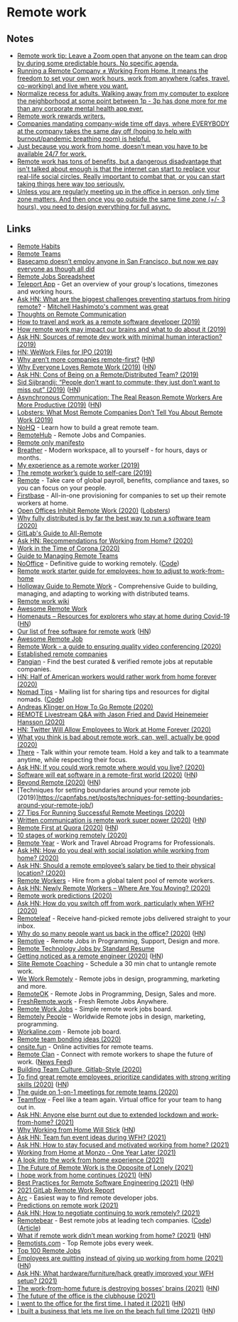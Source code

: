 # Remote work

## Notes

- [Remote work tip: Leave a Zoom open that anyone on the team can drop by during some predictable hours. No specific agenda.](https://twitter.com/dksf/status/1308799667153432576)
- [Running a Remote Company ≠ Working From Home. It means the freedom to set your own work hours, work from anywhere (cafes, travel, co-working) and live where you want.](https://twitter.com/awilkinson/status/1317911134704340992)
- [Normalize recess for adults. Walking away from my computer to explore the neighborhood at some point between 1p - 3p has done more for me than any corporate mental health app ever.](https://twitter.com/emhaasch/status/1369408335313780743)
- [Remote work rewards writers.](https://twitter.com/shl/status/1381603968489381896)
- [Companies mandating company-wide time off days, where EVERYBODY at the company takes the same day off (hoping to help with burnout/pandemic breathing room) is helpful.](https://twitter.com/lara_hogan/status/1382087784974798849)
- [Just because you work from home, doesn’t mean you have to be available 24/7 for work.](https://twitter.com/catalinmpit/status/1388809429806686213)
- [Remote work has tons of benefits, but a dangerous disadvantage that isn't talked about enough is that the internet can start to replace your real-life social circles. Really important to combat that, or you can start taking things here way too seriously.](https://twitter.com/adamwathan/status/1395835514473877508)
- [Unless you are regularly meeting up in the office in person, only time zone matters. And then once you go outside the same time zone (+/- 3 hours), you need to design everything for full async.](https://twitter.com/balajis/status/1421855752688336903)

## Links

- [Remote Habits](http://remotehabits.com/)
- [Remote Teams](https://medium.com/@beccadownes/remote-teams-45038339ac68)
- [Basecamp doesn’t employ anyone in San Francisco, but now we pay everyone as though all did](https://m.signalvnoise.com/basecamp-doesnt-employ-anyone-in-san-francisco-but-now-we-pay-everyone-as-though-all-did-3ee87013cfc2)
- [Remote Jobs Spreadsheet](https://docs.google.com/spreadsheets/d/1JfNAbUX_lN9K3MCNHO15GJtJ5qpk7H9Cl3xTBwv2FR8/edit#gid=366809548)
- [Teleport App](https://sundial.teleport.org/) - Get an overview of your group's locations, timezones and working hours.
- [Ask HN: What are the biggest challenges preventing startups from hiring remote?](https://news.ycombinator.com/item?id=17021655) - [Mitchell Hashimoto's comment was great](https://news.ycombinator.com/item?id=17022563)
- [Thoughts on Remote Communication](https://blog.danlew.net/2018/07/19/hear-me-talkin-to-ya-thoughts-on-remote-communication/)
- [How to travel and work as a remote software developer (2019)](https://www.youtube.com/watch?v=Mt16aoEzSsU)
- [How remote work may impact our brains and what to do about it (2019)](https://leowid.com/remote-work-loneliness-brain-damage/)
- [Ask HN: Sources of remote dev work with minimal human interaction? (2019)](https://news.ycombinator.com/item?id=19767428)
- [HN: WeWork Files for IPO (2019)](https://news.ycombinator.com/item?id=19781549)
- [Why aren’t more companies remote-first?](https://upside.fm/the-future-of-work-is-here-so-why-arent-more-companies-remote-first/) ([HN](https://news.ycombinator.com/item?id=20103935))
- [Why Everyone Loves Remote Work (2019)](https://usefyi.com/remote-work-report/) ([HN](https://news.ycombinator.com/item?id=20745808))
- [Ask HN: Cons of Being on a Remote/Distributed Team? (2019)](https://news.ycombinator.com/item?id=21020168)
- [Sid Sijbrandij: “People don’t want to commute; they just don’t want to miss out” (2019)](https://nohq.co/blog/sid-sijbrandij-people-dont-want-to-commute-they-ju/) ([HN](https://news.ycombinator.com/item?id=21123910))
- [Asynchronous Communication: The Real Reason Remote Workers Are More Productive (2019)](https://doist.com/blog/asynchronous-communication/) ([HN](https://news.ycombinator.com/item?id=21268162))
- [Lobsters: What Most Remote Companies Don’t Tell You About Remote Work (2019)](https://lobste.rs/s/falb03/what_most_remote_companies_don_t_tell_you)
- [NoHQ](https://nohq.co/) - Learn how to build a great remote team.
- [RemoteHub](https://remotehub.io/) - Remote Jobs and Companies.
- [Remote only manifesto](https://remoteonly.org/)
- [Breather](https://breather.com/) - Modern workspace, all to yourself - for hours, days or months.
- [My experience as a remote worker (2019)](https://www.joshwcomeau.com/posts/remote-work/)
- [The remote worker’s guide to self-care (2019)](https://blog.astropad.com/remote-worker-self-care/)
- [Remote](https://remote.com/) - Take care of global payroll, benefits, compliance and taxes, so you can focus on your people.
- [Firstbase](https://www.firstbasehq.com/) - All-in-one provisioning for companies to set up their remote workers at home.
- [Open Offices Inhibit Remote Work (2020)](https://blog.eldrid.ge/2020/02/18/open-offices-inhibiut-remote-work/) ([Lobsters](https://lobste.rs/s/lfwdz8/open_offices_inhibit_remote_work))
- [Why fully distributed is by far the best way to run a software team (2020)](https://medium.com/red-planet-labs/why-fully-distributed-is-by-far-the-best-way-to-run-a-software-team-d99abfc0c700)
- [GitLab's Guide to All-Remote](https://about.gitlab.com/company/culture/all-remote/guide/)
- [Ask HN: Recommendations for Working from Home? (2020)](https://news.ycombinator.com/item?id=22549300)
- [Work in the Time of Corona (2020)](https://blog.alicegoldfuss.com/work-in-the-time-of-corona/)
- [Guide to Managing Remote Teams](https://knowyourteam.com/m/managing_remote_teams)
- [NoOffice](https://nooffice.org/) - Definitive guide to working remotely. ([Code](https://github.com/Nozbe/NoOffice.org))
- [Remote work starter guide for employees: how to adjust to work-from-home](https://about.gitlab.com/company/culture/all-remote/remote-work-starter-guide/)
- [Holloway Guide to Remote Work](https://www.holloway.com/g/remote-work/about) - Comprehensive Guide to building, managing, and adapting to working with distributed teams.
- [Remote work wiki](https://www.notion.so/Remote-work-wiki-1b21ef5501714fffa9f5c5c25677371f)
- [Awesome Remote Work](https://github.com/hugo53/awesome-RemoteWork)
- [Homenauts – Resources for explorers who stay at home during Covid-19](https://www.homenauts.com/) ([HN](https://news.ycombinator.com/item?id=22679663))
- [Our list of free software for remote work](https://puri.sm/posts/our-essential-list-of-free-software-for-remote-work/) ([HN](https://news.ycombinator.com/item?id=22698299))
- [Awesome Remote Job](https://github.com/lukasz-madon/awesome-remote-job)
- [Remote Work - a guide to ensuring quality video conferencing (2020)](https://dev.to/stripe/remote-work-a-guide-to-ensuring-quality-video-conferencing-55fi)
- [Established remote companies](https://github.com/yanirs/established-remote)
- [Pangian](https://pangian.com/) - Find the best curated & verified remote jobs at reputable companies.
- [HN: Half of American workers would rather work from home forever (2020)](https://news.ycombinator.com/item?id=22864827)
- [Nomad Tips](https://tinyletter.com/nomadtips) - Mailing list for sharing tips and resources for digital nomads. ([Code](https://github.com/georgemandis/remote-working-list))
- [Andreas Klinger on How To Go Remote (2020)](https://overcast.fm/+LDKdiXgwE)
- [REMOTE Livestream Q&A with Jason Fried and David Heinemeier Hansson (2020)](https://www.youtube.com/watch?v=KPKOVT4vZD4)
- [HN: Twitter Will Allow Employees to Work at Home Forever (2020)](https://news.ycombinator.com/item?id=23155647)
- [What you think is bad about remote work, can, well, actually be good (2020)](https://thorstenball.com/blog/2020/05/22/what-you-think-is-bad-about-remote-work-can-actually-be-good/)
- [There](https://there.so/) - Talk within your remote team. Hold a key and talk to a teammate anytime, while respecting their focus.
- [Ask HN: If you could work remote where would you live? (2020)](https://news.ycombinator.com/item?id=23294799)
- [Software will eat software in a remote-first world (2020)](https://themargins.substack.com/p/software-will-eat-software-in-a-remote) ([HN](https://news.ycombinator.com/item?id=23297463))
- [Beyond Remote (2020)](https://vimota.me/writing/beyond-remote) ([HN](https://news.ycombinator.com/item?id=23297888))
- [Techniques for setting boundaries around your remote job (2019)]https://capnfabs.net/posts/techniques-for-setting-boundaries-around-your-remote-job/)
- [27 Tips For Running Successful Remote Meetings (2020)](https://blog.sli.do/remote-meetings-tips/)
- [Written communication is remote work super power (2020)](https://snir.dev/blog/remote-async-communication/) ([HN](https://news.ycombinator.com/item?id=23577228))
- [Remote First at Quora (2020)](https://www.quora.com/q/quora/Remote-First-at-Quora) ([HN](https://news.ycombinator.com/item?id=23646164))
- [10 stages of working remotely (2020)](https://twitter.com/sytses/status/1278370350338699265)
- [Remote Year](https://www.remoteyear.com/) - Work and Travel Abroad Programs for Professionals.
- [Ask HN: How do you deal with social isolation while working from home? (2020)](https://news.ycombinator.com/item?id=23722523)
- [Ask HN: Should a remote employee’s salary be tied to their physical location? (2020)](https://news.ycombinator.com/item?id=23927974)
- [Remote Workers](https://remoteworkers.dev/) - Hire from a global talent pool of remote workers.
- [Ask HN: Newly Remote Workers – Where Are You Moving? (2020)](https://news.ycombinator.com/item?id=24152096)
- [Remote work predictions (2020)](https://twitter.com/chris_herd/status/1294590291761037312)
- [Ask HN: How do you switch off from work, particularly when WFH? (2020)](https://news.ycombinator.com/item?id=24196433)
- [Remoteleaf](https://remoteleaf.com/) - Receive hand-picked remote jobs delivered straight to your inbox.
- [Why do so many people want us back in the office? (2020)](https://paulitaylor.com/2020/09/12/why-do-so-many-people-want-us-back-in-the-office/) ([HN](https://news.ycombinator.com/item?id=24452280))
- [Remotive](https://remotive.io/) - Remote Jobs in Programming, Support, Design and more.
- [Remote Technology Jobs by Standard Resume](https://standardresume.co/remote-jobs)
- [Getting noticed as a remote engineer (2020)](https://triplebyte.com/blog/getting-noticed-as-a-remote-engineer-and-why-it-matters/) ([HN](https://news.ycombinator.com/item?id=24702397))
- [Slite Remote Coaching](https://slite.com/remote-chat) - Schedule a 30 min chat to untangle remote work.
- [We Work Remotely](https://weworkremotely.com/) - Remote jobs in design, programming, marketing and more.
- [RemoteOK](https://remoteok.io/) - Remote Jobs in Programming, Design, Sales and more.
- [FreshRemote.work](https://freshremote.work/) - Fresh Remote Jobs Anywhere.
- [Remote Work Jobs](https://remoteworkjobs.io/) - Simple remote work jobs board.
- [Remotely People](https://remotelypeople.com/) - Worldwide Remote jobs in design, marketing, programming.
- [Workaline.com](https://workaline.com/) - Remote job board.
- [Remote team bonding ideas (2020)](https://twitter.com/louispilfold/status/1320740516053590016)
- [onsite.fun](https://onsite.fun/) - Online activities for remote teams.
- [Remote Clan](https://remoteclan.com/) - Connect with remote workers to shape the future of work. ([News Feed](https://remoteclan.com/news-feed))
- [Building Team Culture, Gitlab-Style (2020)](https://aboutsnack.com/blog/informal-communication-in-remote-work)
- [To find great remote employees, prioritize candidates with strong writing skills (2020)](https://youteam.io/blog/3-remote-productivity-hacks-we-wish-we-knew-from-day-one/) ([HN](https://news.ycombinator.com/item?id=25120207))
- [The guide on 1-on-1 meetings for remote teams (2020)](https://nohq.co/blog/guide-to-1-on-1-meetings-in-remote-teams/)
- [Teamflow](https://www.teamflowhq.com/) - Feel like a team again. Virtual office for your team to hang out in.
- [Ask HN: Anyone else burnt out due to extended lockdown and work-from-home? (2021)](https://news.ycombinator.com/item?id=25833639)
- [Why Working from Home Will Stick](https://nbloom.people.stanford.edu/sites/g/files/sbiybj4746/f/why_wfh_stick1_0.pdf) ([HN](https://news.ycombinator.com/item?id=25882704))
- [Ask HN: Team fun event ideas during WFH? (2021)](https://news.ycombinator.com/item?id=26080163)
- [Ask HN: How to stay focused and motivated working from home? (2021)](https://news.ycombinator.com/item?id=26343950)
- [Working from Home at Monzo - One Year Later (2021)](https://www.youtube.com/watch?v=nDZTAzr-aCI)
- [A look into the work from home experience (2021)](https://miro.com/blog/remote-work-survey/)
- [The Future of Remote Work is the Opposite of Lonely (2021)](https://annehelen.substack.com/p/the-future-of-remote-work-is-the)
- [I hope work from home continues (2021)](https://www.ryanmercer.com/ryansthoughts/2021/4/6/some-of-the-reasons-i-hope-work-from-home-continues-and-i-never-have-to-return-to-an-office) ([HN](https://news.ycombinator.com/item?id=26712524))
- [Best Practices for Remote Software Engineering (2021)](https://cacm.acm.org/opinion/articles/252174-the-10-best-practices-for-remote-software-engineering/fulltext) ([HN](https://news.ycombinator.com/item?id=26944628))
- [2021 GitLab Remote Work Report](https://about.gitlab.com/remote-work-report/)
- [Arc](https://arc.dev/) - Easiest way to find remote developer jobs.
- [Predictions on remote work (2021)](https://twitter.com/marcusradell/status/1388501184172937223)
- [Ask HN: How to negotiate continuing to work remotely? (2021)](https://news.ycombinator.com/item?id=27123553)
- [Remotebear](https://remotebear.io/) - Best remote jobs at leading tech companies. ([Code](https://github.com/remotebear-io/remotebear)) ([Article](https://mmazzarolo.com/blog/2021-05-01-open-sourcing-remotebear/))
- [What if remote work didn’t mean working from home? (2021)](https://www.newyorker.com/culture/cultural-comment/remote-work-not-from-home) ([HN](https://news.ycombinator.com/item?id=27275318))
- [Remotists.com](https://remotists.com/) - Top Remote jobs every week.
- [Top 100 Remote Jobs](https://remotists.com/top100_remotejobs/)
- [Employees are quitting instead of giving up working from home (2021)](https://www.bloomberg.com/news/articles/2021-06-01/return-to-office-employees-are-quitting-instead-of-giving-up-work-from-home) ([HN](https://news.ycombinator.com/item?id=27353672))
- [Ask HN: What hardware/furniture/hack greatly improved your WFH setup? (2021)](https://news.ycombinator.com/item?id=27445877)
- [The work-from-home future is destroying bosses' brains (2021)](https://ez.substack.com/p/the-work-from-home-future-is-destroying) ([HN](https://news.ycombinator.com/item?id=27461970))
- [The future of the office is the clubhouse (2021)](https://app.mailbrew.com/s/newsletter/W1uyntRDIwk1)
- [I went to the office for the first time. I hated it (2021)](https://www.reddit.com/r/cscareerquestions/comments/oosru6/i_went_to_the_office_for_the_first_time_i_fucking/) ([HN](https://news.ycombinator.com/item?id=27979964))
- [I built a business that lets me live on the beach full time (2021)](https://www.expatsoftware.com/Articles/guy-on-the-beach-with-a-laptop.html) ([HN](https://news.ycombinator.com/item?id=28027138))
